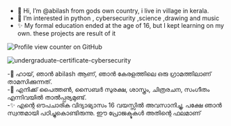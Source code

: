 - 👋 Hi, I’m @abilash  from gods own country, i live in village in kerala.
- 👀 I’m interested in python , cybersecurity ,science ,drawing and music
- ✨ My formal education ended at the age of 16, but I kept learning on my own. these projects are result of it

![Profile view counter on GitHub](https://komarev.com/ghpvc/?username=its-me-abi)

![undergraduate-certificate-cybersecurity](https://github.com/user-attachments/assets/c6f4f2d2-5186-4adf-9c26-e3a3fe27e4d0)

-👋 ഹായ്, ഞാൻ  abilash ആണ്, ഞാൻ കേരളത്തിലെ ഒരു ഗ്രാമത്തിലാണ് താമസിക്കുന്നത്.  
-👀 എനിക്ക് പൈത്തൺ, സൈബർ സുരക്ഷ, ശാസ്ത്രം, ചിത്രരചന, സംഗീതം എന്നിവയിൽ താൽപ്പര്യമുണ്ട്.  
-✨ എന്റെ ഔപചാരിക വിദ്യാഭ്യാസം 16 വയസ്സിൽ അവസാനിച്ചു, പക്ഷേ ഞാൻ സ്വന്തമായി പഠിച്ചുകൊണ്ടിരുന്നു. ഈ പ്രോജക്ടുകൾ അതിന്റെ ഫലമാണ്  

 
<!---
its-me-abi/its-me-abi is a ✨ special ✨ repository because its `README.md` (this file) appears on your GitHub profile.
You can click the Preview link to take a look at your changes.
--->
